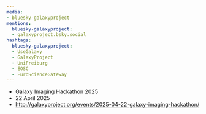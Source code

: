 ```yaml
---
media:
- bluesky-galaxyproject
mentions:
  bluesky-galaxyproject:
  - galaxyproject.bsky.social
hashtags:
  bluesky-galaxyproject:
  - UseGalaxy
  - GalaxyProject
  - UniFreiburg
  - EOSC
  - EuroScienceGateway
---
```

- Galaxy Imaging Hackathon 2025
- 22 April 2025
- http://galaxyproject.org/events/2025-04-22-galaxy-imaging-hackathon/